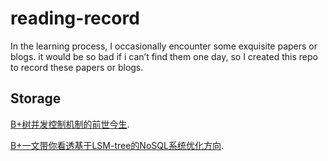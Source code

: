 # reading-record
In the learning process, I occasionally encounter some exquisite papers or blogs. it would be so bad if i can’t find them one day, so I created this repo to record these papers or blogs.

## Storage

 [B+树并发控制机制的前世今生](https://zhuanlan.zhihu.com/p/50112182).
 
 [B+一文带你看透基于LSM-tree的NoSQL系统优化方向](https://zhuanlan.zhihu.com/p/351241814).
